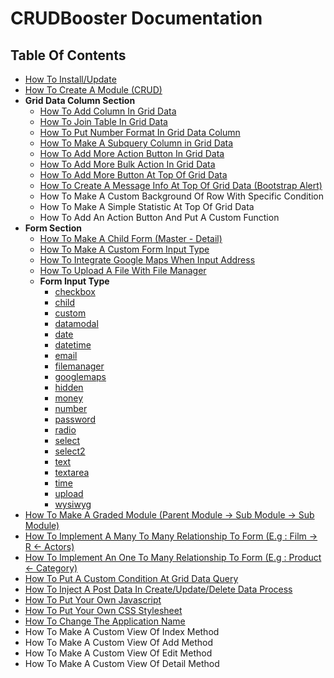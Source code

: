 # CRUDBooster Documentation 
## Table Of Contents
- [How To Install/Update](./installation.md)
- [How To Create A Module (CRUD)](./how-to-create-module.md)
- **Grid Data Column Section**
  - [How To Add Column In Grid Data](./how-to-add-column.md)
  - [How To Join Table In Grid Data](./how-to-join-in-grid-data.md)
  - [How To Put Number Format In Grid Data Column](./how-to-put-number-format.md)
  - [How To Make A Subquery Column in Grid Data](./how-to-make-subquery.md)
  - [How To Add More Action Button In Grid Data](./how-add-more-action-button.md)
  - [How To Add More Bulk Action In Grid Data](./how-add-bulk-button.md)
  - [How To Add More Button At Top Of Grid Data](./how-add-button-top-grid-data.md)
  - [How To Create A Message Info At Top Of Grid Data (Bootstrap Alert)](./how-create-message-top-grid-data.md)
  - How To Make A Custom Background Of Row With Specific Condition
  - How To Make A Simple Statistic At Top Of Grid Data
  - How To Add An Action Button And Put A Custom Function  
- **Form Section**
  - [How To Make A Child Form (Master - Detail)](./how-to-make-a-child-form.md)
  - [How To Make A Custom Form Input Type](./form-custom.md)
  - [How To Integrate Google Maps When Input Address](./form-googlemaps.md)
  - [How To Upload A File With File Manager](./form-filemanager.md)
  - **Form Input Type**
    - [checkbox](./form-checkbox.md)
    - [child](./how-to-make-a-child-form.md)
    - [custom](./form-custom.md)
    - [datamodal](./form-datamodal.md)
    - [date](./form-date.md)
    - [datetime](./form-datetime.md)
    - [email](./form-email.md)
    - [filemanager](./form-filemanager.md)
    - [googlemaps](./form-googlemaps.md)
    - [hidden](./form-hidden.md)
    - [money](./form-money.md)
    - [number](./form-number.md)
    - [password](./form-password.md)
    - [radio](./form-radio.md)
    - [select](./form-select.md)
    - [select2](./form-select2.md)
    - [text](./form-text.md)
    - [textarea](./form-textarea.md)
    - [time](./form-time.md)
    - [upload](./form-upload.md)
    - [wysiwyg](./form-wysiwyg.md)
- [How To Make A Graded Module (Parent Module -> Sub Module -> Sub Module)](./how-to-make-graded-module.md)
- [How To Implement A Many To Many Relationship To Form (E.g : Film -> R <- Actors)](./how-to-many-to-many.md)
- [How To Implement An One To Many Relationship To Form (E.g : Product <- Category)](./how-to-one-to-many.md)
- [How To Put A Custom Condition At Grid Data Query](./how-to-put-custom-condition-grid-data.md)
- [How To Inject A Post Data In Create/Update/Delete Data Process](./how-to-inject-postdata.md)
- [How To Put Your Own Javascript](./how-to-put-your-own-javascript.md)
- [How To Put Your Own CSS Stylesheet](./how-to-put-own-css.md)
- [How To Change The Application Name](./how-to-change-app-name.md)
- How To Make A Custom View Of Index Method
- How To Make A Custom View Of Add Method
- How To Make A Custom View Of Edit Method
- How To Make A Custom View Of Detail Method
